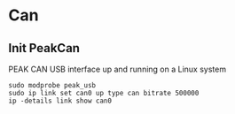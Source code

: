 # Can

## Init PeakCan
PEAK CAN USB interface up and running on a Linux system
```
sudo modprobe peak_usb
sudo ip link set can0 up type can bitrate 500000
ip -details link show can0
```

